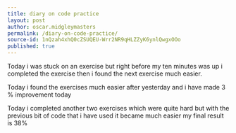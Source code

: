 ```yaml
---
title: diary on code practice
layout: post
author: oscar.midgleymasters
permalink: /diary-on-code-practice/
source-id: 1nQzah4xhQ0cZSUQEU-Wrr2NR9qHLZZyK6ynlQwgxOOo
published: true
---
```

Today i was stuck on an exercise but right before my ten minutes was up i completed the exercise then i found the next exercise much easier.

Today i found the exercises much easier after yesterday and i have made 3 %  improvement today

Today i completed another two exercises which were quite hard but with the previous bit of code that i have used it  became much easier my final result is 38%

